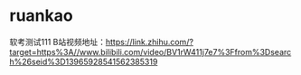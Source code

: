 # ruankao
软考测试111
B站视频地址：https://link.zhihu.com/?target=https%3A//www.bilibili.com/video/BV1rW411j7e7%3Ffrom%3Dsearch%26seid%3D13965928541562385319
